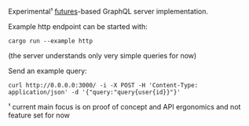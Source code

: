 Experimental¹ [futures](https://github.com/alexcrichton/futures-rs)-based GraphQL server implementation.

Example http endpoint can be started with:

    cargo run --example http

(the server understands only very simple queries for now)

Send an example query:

    curl http://0.0.0.0:3000/ -i -X POST -H 'Content-Type: application/json' -d '{"query:"query{user{id}}"}'

¹ current main focus is on proof of concept and API ergonomics and not feature set for now
